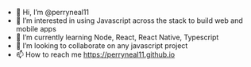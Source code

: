 - 👋 Hi, I’m @perryneal11
- 👀 I’m interested in using Javascript across the stack to build web and mobile apps 
- 🌱 I’m currently learning Node, React, React Native, Typescript
- 💞️ I’m looking to collaborate on any javascript project
- 📫 How to reach me https://perryneal11.github.io


